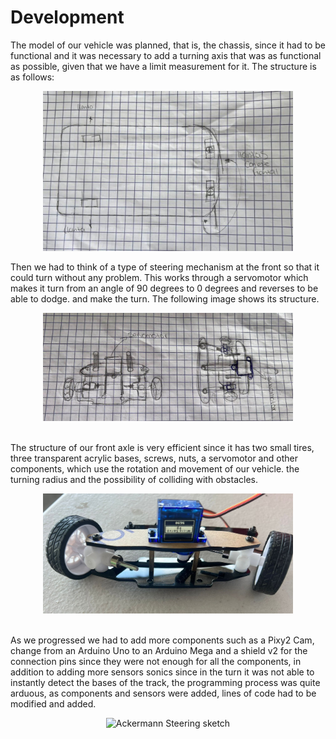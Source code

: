 <h1>Development</h1>
<p>The model of our vehicle was planned, that is, the chassis, since it had to be functional and it was necessary to add a turning axis that was as functional as possible, given that we have a limit measurement for it. The structure is as follows:</p>

 <p align="center">
  <img src="https://github.com/MVP-16/MVP_FMT/blob/main/Photos/a3%20(2).jpeg?raw=true" alt="Ackermann Steering sketch" width="400" />
</p>

<p>Then we had to think of a type of steering mechanism at the front so that it could turn without any problem. This works through a servomotor which makes it turn from an angle of 90 degrees to 0 degrees and reverses to be able to dodge. and make the turn. The following image shows its structure.</p>

 <p align="center">
  <img src="https://github.com/MVP-16/MVP_FMT/blob/main/Photos/a4%20(2).jpeg?raw=true" alt="Ackermann Steering sketch" width="400" />
</p>

<br>
The structure of our front axle is very efficient since it has two small tires, three transparent acrylic bases, screws, nuts, a servomotor and other components, which use the rotation and movement of our vehicle.
 the turning radius and the possibility of colliding with obstacles.

 <p align="center">
  <img src="https://github.com/MVP-16/MVP_FMT/blob/main/Photos/a1%20(2).jpeg?raw=true alt="Ackermann Steering sketch" width="400" />
</p>

 <br>
As we progressed we had to add more components such as a Pixy2 Cam, change from an Arduino Uno to an Arduino Mega and a shield v2 for the connection pins since they were not enough for all the components, in addition to adding more sensors sonics since in the turn it was not able to instantly detect the bases of the track, the programming process was quite arduous, as components and sensors were added, lines of code had to be modified and added.</br>
<p align="center">
  <img src="https://github.com/MVP-16/MVP_FTR/blob/main/Fotos/c3.jpeg?raw=true" alt="Ackermann Steering sketch" width="300" />
</p>


